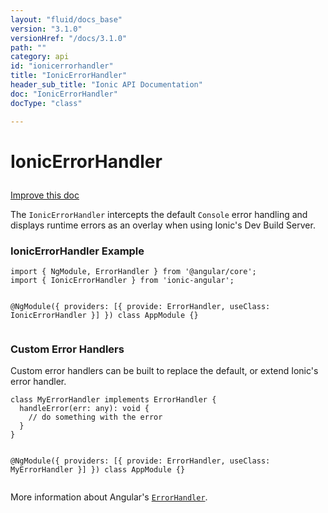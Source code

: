 ```yaml
---
layout: "fluid/docs_base"
version: "3.1.0"
versionHref: "/docs/3.1.0"
path: ""
category: api
id: "ionicerrorhandler"
title: "IonicErrorHandler"
header_sub_title: "Ionic API Documentation"
doc: "IonicErrorHandler"
docType: "class"

---
```










<h1 class="api-title">
<a class="anchor" name="ionic-error-handler" href="#ionic-error-handler"></a>

IonicErrorHandler





</h1>

<a class="improve-v2-docs" href="http://github.com/driftyco/ionic/edit/master/src/util/ionic-error-handler.ts#L0">
Improve this doc
</a>






<p>The <code>IonicErrorHandler</code> intercepts the default <code>Console</code> error handling
and displays runtime errors as an overlay when using Ionic&#39;s Dev Build Server.</p>
<h3 id="ionicerrorhandler-example">IonicErrorHandler Example</h3>
<pre><code class="lang-typescript">import { NgModule, ErrorHandler } from &#39;@angular/core&#39;;
import { IonicErrorHandler } from &#39;ionic-angular&#39;;

@NgModule({
  providers: [{ provide: ErrorHandler, useClass: IonicErrorHandler }]
})
class AppModule {}
</code></pre>
<h3 id="custom-error-handlers">Custom Error Handlers</h3>
<p>Custom error handlers can be built to replace the default, or extend Ionic&#39;s
error handler.</p>
<pre><code class="lang-typescript">class MyErrorHandler implements ErrorHandler {
  handleError(err: any): void {
    // do something with the error
  }
}

@NgModule({
  providers: [{ provide: ErrorHandler, useClass: MyErrorHandler }]
})
class AppModule {}
</code></pre>
<p>More information about Angular&#39;s <a href="https://angular.io/docs/ts/latest/api/core/index/ErrorHandler-class.html"><code>ErrorHandler</code></a>.</p>




<!-- @usage tag -->


<!-- @property tags -->



<!-- instance methods on the class -->




<!-- related link --><!-- end content block -->


<!-- end body block -->

